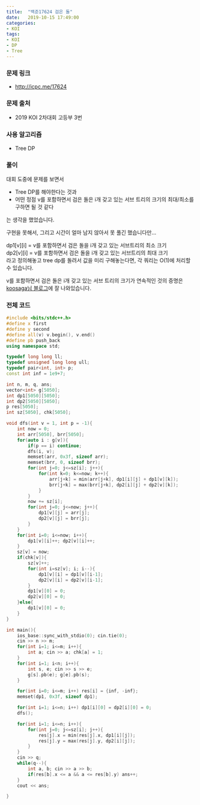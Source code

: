```yaml
---
title:  "백준17624 검은 돌"
date:   2019-10-15 17:49:00
categories:
- KOI
tags:
- KOI
- DP
- Tree
---
```


### 문제 링크
* http://icpc.me/17624

### 문제 출처
* 2019 KOI 2차대회 고등부 3번

### 사용 알고리즘
* Tree DP

### 풀이
대회 도중에 문제를 보면서

* Tree DP를 해야한다는 것과
* 어떤 정점 v를 포함하면서 검은 돌은 i개 갖고 있는 서브 트리의 크기의 최대/최소를 구하면 될 것 같다

는 생각을 했었습니다.

구현을 못해서, 그리고 시간이 얼마 남지 않아서 못 풀긴 했습니다만...

dp1[v][i] = v를 포함하면서 검은 돌을 i개 갖고 있는 서브트리의 최소 크기<br>
dp2[v][i] = v를 포함하면서 검은 돌을 i개 갖고 있는 서브트리의 최대 크기<bR>
라고 정의해놓고 tree dp를 돌려서 값을 미리 구해놓는다면, 각 쿼리는 O(1)에 처리할 수 있습니다.

v를 포함하면서 검은 돌은 i개 갖고 있는 서브 트리의 크기가 연속적인 것의 증명은 [koosaga님 블로그](https://koosaga.com/235)에 잘 나와있습니다.

### 전체 코드
```cpp
#include <bits/stdc++.h>
#define x first
#define y second
#define all(v) v.begin(), v.end()
#define pb push_back
using namespace std;

typedef long long ll;
typedef unsigned long long ull;
typedef pair<int, int> p;
const int inf = 1e9+7;

int n, m, q, ans;
vector<int> g[5050];
int dp1[5050][5050];
int dp2[5050][5050];
p res[5050];
int sz[5050], chk[5050];

void dfs(int v = 1, int p = -1){
    int now = 0;
    int arr[5050], brr[5050];
    for(auto i : g[v]){
        if(p == i) continue;
        dfs(i, v);
        memset(arr, 0x3f, sizeof arr);
        memset(brr, 0, sizeof brr);
        for(int j=0; j<=sz[i]; j++){
			for(int k=0; k<=now; k++){
				arr[j+k] = min(arr[j+k], dp1[i][j] + dp1[v][k]);
				brr[j+k] = max(brr[j+k], dp2[i][j] + dp2[v][k]);
			}
		}
		now += sz[i];
		for(int j=0; j<=now; j++){
			dp1[v][j] = arr[j];
			dp2[v][j] = brr[j];
		}
    }
	for(int i=0; i<=now; i++){
		dp1[v][i]++; dp2[v][i]++;
	}
    sz[v] = now;
	if(chk[v]){
        sz[v]++;
		for(int i=sz[v]; i; i--){
			dp1[v][i] = dp1[v][i-1];
			dp2[v][i] = dp2[v][i-1];
		}
		dp1[v][0] = 0;
		dp2[v][0] = 0;
	}else{
        dp1[v][0] = 0;
    }
}

int main(){
    ios_base::sync_with_stdio(0); cin.tie(0);
    cin >> n >> m;
    for(int i=1; i<=m; i++){
        int a; cin >> a; chk[a] = 1;
    }
    for(int i=1; i<n; i++){
        int s, e; cin >> s >> e;
        g[s].pb(e); g[e].pb(s);
    }

    for(int i=0; i<=m; i++) res[i] = {inf, -inf};
    memset(dp1, 0x3f, sizeof dp1);

    for(int i=1; i<=n; i++) dp1[i][0] = dp2[i][0] = 0;
    dfs();

    for(int i=1; i<=n; i++){
	    for(int j=0; j<=sz[i]; j++){
			res[j].x = min(res[j].x, dp1[i][j]);
			res[j].y = max(res[j].y, dp2[i][j]);
		}
	}
    cin >> q;
    while(q--){
        int a, b; cin >> a >> b;
        if(res[b].x <= a && a <= res[b].y) ans++;
    }
    cout << ans;

}
```
